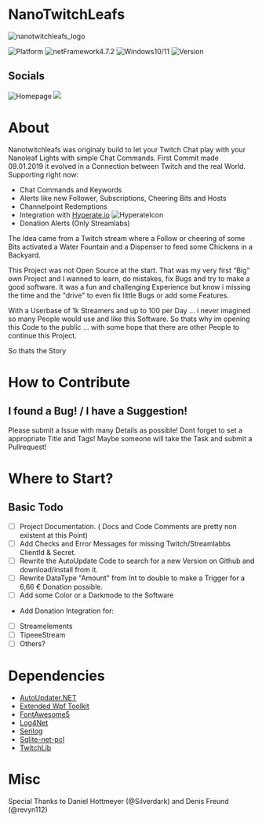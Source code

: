 # NanoTwitchLeafs
![nanotwitchleafs_logo](https://user-images.githubusercontent.com/16882079/214092102-4447d44f-807b-4bbb-a85c-2d295643ee6b.png)

![Platform](https://img.shields.io/badge/Platform-.NET-blueviolet)
![netFramework4.7.2](https://img.shields.io/badge/.NET%20Framework-4.7.2-blueviolet)
![Windows10/11](https://img.shields.io/badge/Windows-10%2F11-blueviolet)
![Version](https://img.shields.io/badge/Current%20Version-2.9.9-blueviolet)

## Socials
![Homepage](https://img.shields.io/badge/Web-www.nanotwitchleafs.de-blueviolet)
<a href="https://discord.gg/w92xZKd"><img src="https://img.shields.io/discord/230485530691895296?color=blueviolet&style=plastic"></a>


# About

Nanotwitchleafs was originaly build to let your Twitch Chat play with your Nanoleaf Lights with simple Chat Commands.
First Commit made 09.01.2019 it evolved in a Connection between Twitch and the real World.
Supporting right now:
- Chat Commands and Keywords
- Alerts like new Follower, Subscriptions, Cheering Bits and Hosts
- Channelpoint Redemptions
- Integration with [Hyperate.io](https://www.hyperate.io/) ![HyperateIcon](https://assets.website-files.com/60fab9af722573947d71e73b/619cbce54830e07b08f3fcce_HypeRate_Logo_32.png)
- Donation Alerts (Only Streamlabs)

The Idea came from a Twitch stream where a Follow or cheering of some Bits activated a Water Fountain
and a Dispenser to feed some Chickens in a Backyard.

This Project was not Open Source at the start.
That was my very first “Big” own Project and I wanned to learn, do mistakes, fix Bugs and try to make a good software.
It was a fun and challenging Experience but know i missing the time and the "drive" to even fix little Bugs or add some Features.

With a Userbase of 1k Streamers and up to 100 per Day ... i never imagined so many People would use and like this Software.
So thats why im opening this Code to the public ... with some hope that there are other People to continue this Project.

So thats the Story

# How to Contribute

## I found a Bug! / I have a Suggestion!
Please submit a Issue with many Details as possible!
Dont forget to set a appropriate Title and Tags!
Maybe someone will take the Task and submit a Pullrequest!

# Where to Start?
## Basic Todo

- [ ] Project Documentation. ( Docs and Code Comments are pretty non existent at this Point)
- [ ] Add Checks and Error Messages for missing Twitch/Streamlabbs ClientId & Secret.
- [ ] Rewrite the AutoUpdate Code to search for a new Version on Github and download/install from it.
- [ ] Rewrite DataType "Amount" from Int to double to make a Trigger for a 6,66 € Donation possible.
- [ ] Add some Color or a Darkmode to the Software
- Add Donation Integration for:
- [ ] Streamelements
- [ ] TipeeeStream
- [ ] Others?

# Dependencies

- [AutoUpdater.NET](https://github.com/ravibpatel/AutoUpdater.NET)
- [Extended Wpf Toolkit](https://github.com/xceedsoftware/wpftoolkit)
- [FontAwesome5](https://github.com/MartinTopfstedt/FontAwesome5)
- [Log4Net](https://logging.apache.org/log4net/)
- [Serilog](https://serilog.net/)
- [Sqlite-net-pcl](https://github.com/praeclarum/sqlite-net)
- [TwitchLib](https://github.com/TwitchLib/TwitchLib)


# Misc

Special Thanks to Daniel Hottmeyer (@Silverdark) and Denis Freund (@revyn112)
